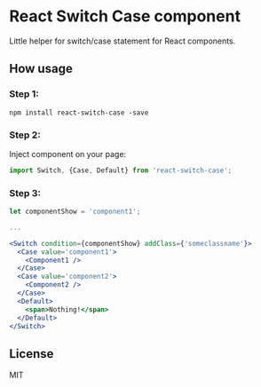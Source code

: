 # React Switch Case component

Little helper for switch/case statement for React components.

## How usage

### Step 1:
```
npm install react-switch-case -save
```

### Step 2:

Inject component on your page:
```jsx
import Switch, {Case, Default} from 'react-switch-case';
```

### Step 3:
```jsx
let componentShow = 'component1';

...

<Switch condition={componentShow} addClass={'someclassname'}>
  <Case value='component1'>
    <Component1 />
  </Case>
  <Case value='component2'>
    <Component2 />
  </Case>
  <Default>
    <span>Nothing!</span>
  </Default>
</Switch>
```

## License

MIT